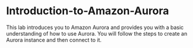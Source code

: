 # Introduction-to-Amazon-Aurora
This lab introduces you to Amazon Aurora and provides you with a basic understanding of how to use Aurora. You will follow the steps to create an Aurora instance and then connect to it.
